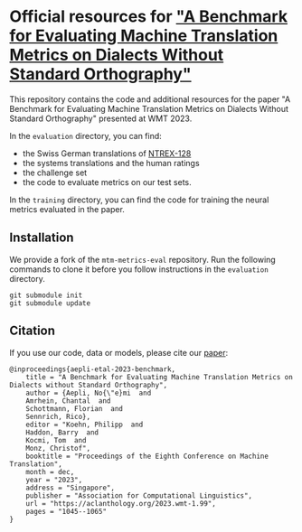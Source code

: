 # Official resources for ["A Benchmark for Evaluating Machine Translation Metrics on Dialects Without Standard Orthography"](https://aclanthology.org/2023.wmt-1.99/)

This repository contains the code and additional resources for the paper "A Benchmark for Evaluating Machine Translation Metrics on Dialects Without Standard Orthography" presented at WMT 2023.

In the `evaluation` directory, you can find:
- the Swiss German translations of [NTREX-128](https://github.com/MicrosoftTranslator/NTREX)
- the systems translations and the human ratings
- the challenge set
- the code to evaluate metrics on our test sets.

In the `training` directory, you can find the code for training the neural metrics evaluated in the paper. 

## Installation 

We provide a fork of the `mtm-metrics-eval` repository. Run the following commands to clone it before you follow instructions in the `evaluation` directory. 
```
git submodule init
git submodule update
```

## Citation

If you use our code, data or models, please cite our [paper](https://aclanthology.org/2023.wmt-1.99/):

    @inproceedings{aepli-etal-2023-benchmark,
        title = "A Benchmark for Evaluating Machine Translation Metrics on Dialects without Standard Orthography",
        author = {Aepli, No{\"e}mi  and
        Amrhein, Chantal  and
        Schottmann, Florian  and
        Sennrich, Rico},
        editor = "Koehn, Philipp  and
        Haddon, Barry  and
        Kocmi, Tom  and
        Monz, Christof",
        booktitle = "Proceedings of the Eighth Conference on Machine Translation",
        month = dec,
        year = "2023",
        address = "Singapore",
        publisher = "Association for Computational Linguistics",
        url = "https://aclanthology.org/2023.wmt-1.99",
        pages = "1045--1065"
    }
